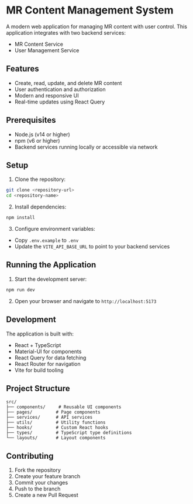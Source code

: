# MR Content Management System

A modern web application for managing MR content with user control. This application integrates with two backend services:
- MR Content Service
- User Management Service

## Features

- Create, read, update, and delete MR content
- User authentication and authorization
- Modern and responsive UI
- Real-time updates using React Query

## Prerequisites

- Node.js (v14 or higher)
- npm (v6 or higher)
- Backend services running locally or accessible via network

## Setup

1. Clone the repository:
```bash
git clone <repository-url>
cd <repository-name>
```

2. Install dependencies:
```bash
npm install
```

3. Configure environment variables:
- Copy `.env.example` to `.env`
- Update the `VITE_API_BASE_URL` to point to your backend services

## Running the Application

1. Start the development server:
```bash
npm run dev
```

2. Open your browser and navigate to `http://localhost:5173`

## Development

The application is built with:
- React + TypeScript
- Material-UI for components
- React Query for data fetching
- React Router for navigation
- Vite for build tooling

## Project Structure

```
src/
├── components/     # Reusable UI components
├── pages/         # Page components
├── services/      # API services
├── utils/         # Utility functions
├── hooks/         # Custom React hooks
├── types/         # TypeScript type definitions
└── layouts/       # Layout components
```

## Contributing

1. Fork the repository
2. Create your feature branch
3. Commit your changes
4. Push to the branch
5. Create a new Pull Request
